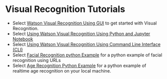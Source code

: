 # Visual Recognition Tutorials

- Select [Watson Visual Recognition Using GUI](Watson-Visual-Recognition-GUI.md) to get started with Visual Recognition.
- Select [Using Watson Visual Recognition Using Python and Jupyter Notebook](Watson-Visual-Recognition-Using-Python-&-JupyterNotebooks.ipynb)
- Select [Using Watson Visual Recognition Using Command Line Interface (CLI)](Visual-Recognition-using-CLI.md) 
- Select [Facial Recognition python Example](Watson-Visual-Recognition-using-Python.py) for a python example of facial recognition using URLs
- Select [Age Recognition Python Example](Watson-Age-Recognition-using-Python.py) for a python example of realtime age recognition on your local machine.
